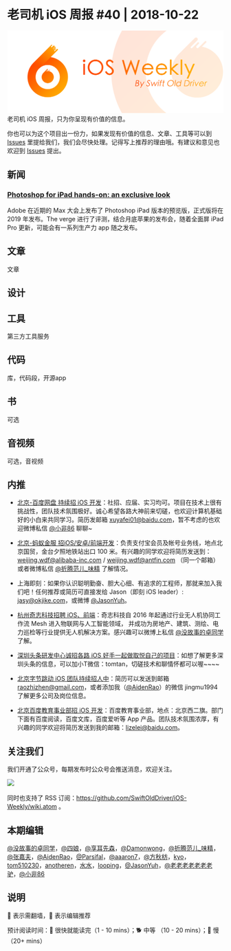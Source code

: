 # 老司机 iOS 周报 #40 | 2018-10-22

![ios-weekly](../assets/ios-weekly.png)
老司机 iOS 周报，只为你呈现有价值的信息。

你也可以为这个项目出一份力，如果发现有价值的信息、文章、工具等可以到 [Issues](https://github.com/SwiftOldDriver/iOS-Weekly/issues) 里提给我们，我们会尽快处理。记得写上推荐的理由哦。有建议和意见也欢迎到 [Issues](https://github.com/SwiftOldDriver/iOS-Weekly/issues) 提出。

## 新闻

### [Photoshop for iPad hands-on: an exclusive look](https://www.theverge.com/2018/10/15/17969754/adobe-photoshop-apple-ipad-creative-cloud)

Adobe 在近期的 Max 大会上发布了 Photoshop iPad 版本的预览版，正式版将在 2019 年发布。The verge 进行了评测，结合月底苹果的发布会，随着全面屏 iPad Pro 更新，可能会有一系列生产力 app 随之发布。


## 文章

文章

## 设计

## 工具

第三方工具服务

## 代码

库，代码段，开源app

## 书

可选

## 音视频

可选，音视频

## 内推

- [北京-百度网盘 持续招 iOS 开发](https://talent.baidu.com/external/baidu/index.html#/jobDetail/2/102507)：社招、应届、实习均可。项目在技术上很有挑战性，团队技术氛围极好。诚心希望各路大神前来切磋，也欢迎计算机基础好的小白来共同学习。简历发邮箱 xuyafei01@baidu.com，暂不考虑的也欢迎微博私信 [@小非86](https://weibo.com/xuyafei86) 聊聊~

- [北京-蚂蚁金服 招iOS/安卓/前端开发](https://job.alibaba.com/zhaopin/position_detail.htm?trace=qrcode_share&positionCode=GP031268&from=timeline&isappinstalled=0)：负责支付宝会员及帐号业务线，地点北京国贸，金台夕照地铁站出口 100 米。有兴趣的同学欢迎将简历发送到：weijing.wdf@alibaba-inc.com / weijing.wdf@antfin.com （同一个邮箱）或者微博私信 [@折腾范儿_味精](https://weibo.com/agvicking) 了解情况。

- 上海即刻：如果你认识聪明勤奋、胆大心细、有追求的工程师，那就来加入我们吧！任何推荐或简历可直接发给 Jason（即刻 iOS leader）: jasy@okjike.com，或微博 [@JasonYuh](https://weibo.com/jasonyuh)。

- [杭州奇志科技招聘 iOS、前端](https://www.lagou.com/gongsi/34872.html)：奇志科技自 2016 年起通过行业无人机协同工作流 Mesh 进入物联网与人工智能领域， 并成功为房地产、建筑、测绘、电力巡检等行业提供无人机解决方案。感兴趣可以微博上私信 [@没故事的卓同学](https://weibo.com/u/1926303682) 了解。

- [深圳头条研发中心诚招各路 iOS 好手一起做取悦自己的项目](https://job.toutiao.com/2018/spring_referral/?token=alPR8WCv8nnnc5QqtsyKjw%3D%3D&key=MTY1MDMsMTg0MTQsMjA1MjAsMTk1NjEsMTU2ODksMTc0ODk%3D)：如想了解更多深圳头条的信息，可以加小T微信：tomtan，切磋技术和聊情怀都可以喔~~~~

- [北京字节跳动 iOS 团队持续招人中](https://job.toutiao.com/society)：简历可以发送到邮箱 raozhizhen@gmail.com，或者添加我（[@AidenRao](https://weibo.com/AidenRao)）的微信 jingmu1994 了解更多公司及岗位信息。

- [北京百度教育事业部招 iOS 开发](https://www.baidu.com/s?wd=百度)：百度教育事业部，地点：北京西二旗。部门下面有百度阅读，百度文库，百度爱听等 App 产品。团队技术氛围浓厚，有兴趣的同学欢迎将简历发送到我的邮箱：lizelei@baidu.com。

## 关注我们

我们开通了公众号，每期发布时公众号会推送消息，欢迎关注。

![](https://github.com/SwiftOldDriver/iOS-Weekly/blob/master/assets/qrcode_for_wechat.jpg?raw=true)

同时也支持了 RSS 订阅：https://github.com/SwiftOldDriver/iOS-Weekly/wiki.atom 。

## 本期编辑

[@没故事的卓同学](https://weibo.com/1926303682/profile)，[@四娘](https://kemchenj.github.io)，[@享耳先森](https://github.com/iblacksun)，[@Damonwong](https://weibo.com/damonone)，[@折腾范儿_味精](http://weibo.com/agvicking)，[@张嘉夫](https://weibo.com/2949394297)，[@AidenRao](https://weibo.com/AidenRao)，[@Parsifal](https://weibo.com/parsifalchang)，[@aaaron7](https://weibo.com/aaaron7)，[@方秋枋](https://weibo.com/100mango)，[kyo](https://github.com/KyoLi)，[tom510230](https://xiaozhuanlan.com/u/6682065345)，[anotheren](https://anotheren.com)，[水水](https://www.xuyanlan.com)，[looping](https://github.com/looping)，[@JasonYuh](https://weibo.com/jasonyuh)，[@老老老老老老老驴](https://weibo.com/u/6090610445)，[@小非86](https://weibo.com/xuyafei86)

## 说明

🚧 表示需翻墙，🌟 表示编辑推荐

预计阅读时间：🐎 很快就能读完（1 - 10 mins）；🐕 中等 （10 - 20 mins）；🐢 慢（20+ mins）